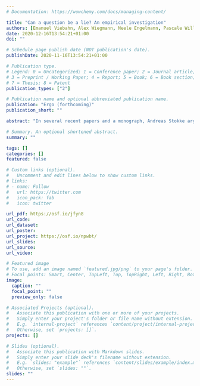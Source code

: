 ```yaml
---
# Documentation: https://wowchemy.com/docs/managing-content/

title: "Can a question be a lie? An empirical investigation"
authors: [Emanuel Viebahn, Alex Wiegmann, Neele Engelmann, Pascale Willemsen]
date: 2020-12-16T13:54:21+01:00
doi: ""

# Schedule page publish date (NOT publication's date).
publishDate: 2020-11-16T13:54:21+01:00

# Publication type.
# Legend: 0 = Uncategorized; 1 = Conference paper; 2 = Journal article;
# 3 = Preprint / Working Paper; 4 = Report; 5 = Book; 6 = Book section;
# 7 = Thesis; 8 = Patent
publication_types: ["2"]

# Publication name and optional abbreviated publication name.
publication: "Ergo (forthcoming)"
publication_short: ""

abstract: "In several recent papers and a monograph, Andreas Stokke argues that questions can be misleading, but that they cannot be lies. The aim of this paper is to show that ordinary speakers disagree. We show that ordinary speakers judge certain kinds of insincere questions to be lies, namely questions carrying a believed-false presupposition the speaker intends to convey. These judgements are robust and remain so when the participants are given the possibility of classifying the utterances as misleading or as deceiving. The judgements contrast with judgements participants give about cases of misleading or deceptive behaviour, and they pattern with judgements participants make about declarative lies. Finally, the possibility of lying with non-declaratives is not confined to questions: ordinary speakers also judge utterances of imperative, exclamative and optative sentences carrying believed-false presuppositions to be lies."

# Summary. An optional shortened abstract.
summary: ""

tags: []
categories: []
featured: false

# Custom links (optional).
#   Uncomment and edit lines below to show custom links.
# links:
# - name: Follow
#   url: https://twitter.com
#   icon_pack: fab
#   icon: twitter

url_pdf: https://osf.io/jfyn8
url_code:
url_dataset:
url_poster:
url_project: https://osf.io/npwbt/
url_slides:
url_source:
url_video:

# Featured image
# To use, add an image named `featured.jpg/png` to your page's folder. 
# Focal points: Smart, Center, TopLeft, Top, TopRight, Left, Right, BottomLeft, Bottom, BottomRight.
image:
  caption: ""
  focal_point: ""
  preview_only: false

# Associated Projects (optional).
#   Associate this publication with one or more of your projects.
#   Simply enter your project's folder or file name without extension.
#   E.g. `internal-project` references `content/project/internal-project/index.md`.
#   Otherwise, set `projects: []`.
projects: []

# Slides (optional).
#   Associate this publication with Markdown slides.
#   Simply enter your slide deck's filename without extension.
#   E.g. `slides: "example"` references `content/slides/example/index.md`.
#   Otherwise, set `slides: ""`.
slides: ""
---
```

